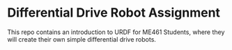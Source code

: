 # Differential Drive Robot Assignment
This repo contains an introduction to URDF for ME461 Students, where they will create their own simple differential drive robots. 
